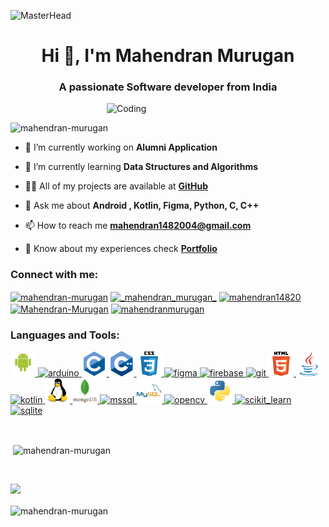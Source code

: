![MasterHead](https://1.bp.blogspot.com/-7A4WynwLsMw/XbBpCXG8fHI/AAAAAAAAMt4/uOa1bpLskYgrwGbllhSu2SDj_Mig8SXJQCLcBGAsYHQ/s1600/2000_600px.gif)
<h1 align="center">Hi 👋, I'm Mahendran Murugan</h1>
<h3 align="center">A passionate Software developer from India</h3>

<img align="right" alt="Coding" width="350" src="https://cdn.dribbble.com/users/1162077/screenshots/3848914/programmer.gif"><br>

<p align="left"> <img src="https://komarev.com/ghpvc/?username=mahendran-murugan&label=Profile%20views&color=0e75b6&style=flat" alt="mahendran-murugan" /> </p>

- 🔭 I’m currently working on **Alumni Application**

- 🌱 I’m currently learning **Data Structures and Algorithms**

- 👨‍💻 All of my projects are available at [**GitHub**](https://github.com/Mahendran-Murugan/)
- 💬 Ask me about **Android , Kotlin, Figma, Python, C, C++**

- 📫 How to reach me **mahendran1482004@gmail.com**

- 📄 Know about my experiences check
[**Portfolio**](https://mahendran-murugan.github.io/PortFolio/)

<h3 align="left">Connect with me:</h3>
<p align="left">
<a href="https://linkedin.com/in/mahendran-murugan" target="blank"><img align="center" src="https://raw.githubusercontent.com/rahuldkjain/github-profile-readme-generator/master/src/images/icons/Social/linked-in-alt.svg" alt="mahendran-murugan" height="30" width="40" /></a>
<a href="https://instagram.com/_mahendran_murugan_" target="blank"><img align="center" src="https://raw.githubusercontent.com/rahuldkjain/github-profile-readme-generator/master/src/images/icons/Social/instagram.svg" alt="_mahendran_murugan_" height="30" width="40" /></a>
<a href="https://www.codechef.com/users/mahendran14820" target="blank"><img style="background-color:white;" align="center" src="https://cdn.jsdelivr.net/npm/simple-icons@3.1.0/icons/codechef.svg" alt="mahendran14820" height="30" width="40" /></a>
<a href="https://www.leetcode.com/Mahendran-Murugan" target="blank"><img align="center" src="https://raw.githubusercontent.com/rahuldkjain/github-profile-readme-generator/master/src/images/icons/Social/leet-code.svg" alt="Mahendran-Murugan" height="30" width="40" /></a>
<a href="https://auth.geeksforgeeks.org/user/mahendranmurugan" target="blank"><img align="center" src="https://raw.githubusercontent.com/rahuldkjain/github-profile-readme-generator/master/src/images/icons/Social/geeks-for-geeks.svg" alt="mahendranmurugan" height="30" width="40" /></a>
</p>

<h3 align="left">Languages and Tools:</h3>
<p align="left"> <a href="https://developer.android.com" target="_blank" rel="noreferrer"> <img src="https://raw.githubusercontent.com/devicons/devicon/master/icons/android/android-original-wordmark.svg" alt="android" width="40" height="40"/> </a> <a href="https://www.arduino.cc/" target="_blank" rel="noreferrer"> <img src="https://cdn.worldvectorlogo.com/logos/arduino-1.svg" alt="arduino" width="40" height="40"/> </a> <a href="https://www.cprogramming.com/" target="_blank" rel="noreferrer"> <img src="https://raw.githubusercontent.com/devicons/devicon/master/icons/c/c-original.svg" alt="c" width="40" height="40"/> </a> <a href="https://www.w3schools.com/cpp/" target="_blank" rel="noreferrer"> <img src="https://raw.githubusercontent.com/devicons/devicon/master/icons/cplusplus/cplusplus-original.svg" alt="cplusplus" width="40" height="40"/> </a> <a href="https://www.w3schools.com/css/" target="_blank" rel="noreferrer"> <img src="https://raw.githubusercontent.com/devicons/devicon/master/icons/css3/css3-original-wordmark.svg" alt="css3" width="40" height="40"/> </a> <a href="https://www.figma.com/" target="_blank" rel="noreferrer"> <img src="https://www.vectorlogo.zone/logos/figma/figma-icon.svg" alt="figma" width="40" height="40"/> </a> <a href="https://firebase.google.com/" target="_blank" rel="noreferrer"> <img src="https://www.vectorlogo.zone/logos/firebase/firebase-icon.svg" alt="firebase" width="40" height="40"/> </a> <a href="https://git-scm.com/" target="_blank" rel="noreferrer"> <img src="https://www.vectorlogo.zone/logos/git-scm/git-scm-icon.svg" alt="git" width="40" height="40"/> </a> <a href="https://www.w3.org/html/" target="_blank" rel="noreferrer"> <img src="https://raw.githubusercontent.com/devicons/devicon/master/icons/html5/html5-original-wordmark.svg" alt="html5" width="40" height="40"/> </a> <a href="https://www.java.com" target="_blank" rel="noreferrer"> <img src="https://raw.githubusercontent.com/devicons/devicon/master/icons/java/java-original.svg" alt="java" width="40" height="40"/> </a> <a href="https://kotlinlang.org" target="_blank" rel="noreferrer"> <img src="https://www.vectorlogo.zone/logos/kotlinlang/kotlinlang-icon.svg" alt="kotlin" width="40" height="40"/> </a> <a href="https://www.linux.org/" target="_blank" rel="noreferrer"> <img src="https://raw.githubusercontent.com/devicons/devicon/master/icons/linux/linux-original.svg" alt="linux" width="40" height="40"/> </a> <a href="https://www.mongodb.com/" target="_blank" rel="noreferrer"> <img src="https://raw.githubusercontent.com/devicons/devicon/master/icons/mongodb/mongodb-original-wordmark.svg" alt="mongodb" width="40" height="40"/> </a> <a href="https://www.microsoft.com/en-us/sql-server" target="_blank" rel="noreferrer"> <img src="https://www.svgrepo.com/show/303229/microsoft-sql-server-logo.svg" alt="mssql" width="40" height="40"/> </a> <a href="https://www.mysql.com/" target="_blank" rel="noreferrer"> <img src="https://raw.githubusercontent.com/devicons/devicon/master/icons/mysql/mysql-original-wordmark.svg" alt="mysql" width="40" height="40"/> </a> <a href="https://opencv.org/" target="_blank" rel="noreferrer"> <img src="https://www.vectorlogo.zone/logos/opencv/opencv-icon.svg" alt="opencv" width="40" height="40"/> </a> <a href="https://www.python.org" target="_blank" rel="noreferrer"> <img src="https://raw.githubusercontent.com/devicons/devicon/master/icons/python/python-original.svg" alt="python" width="40" height="40"/> </a> <a href="https://scikit-learn.org/" target="_blank" rel="noreferrer"> <img src="https://upload.wikimedia.org/wikipedia/commons/0/05/Scikit_learn_logo_small.svg" alt="scikit_learn" width="40" height="40"/> </a> <a href="https://www.sqlite.org/" target="_blank" rel="noreferrer"> <img src="https://www.vectorlogo.zone/logos/sqlite/sqlite-icon.svg" alt="sqlite" width="40" height="40"/> </a> </p><br>

<p>&nbsp;<img align="center" src="https://github-readme-stats.vercel.app/api?username=mahendran-murugan&show_icons=true&theme=dark&locale=en" alt="mahendran-murugan" /></p><br>

![](https://github-readme-streak-stats.herokuapp.com/?user=Mahendran-Murugan&theme=dark&hide_border=false)<br/>

<p><img align="center" src="https://github-readme-stats.vercel.app/api/top-langs?username=mahendran-murugan&show_icons=true&theme=dark&locale=en&layout=compact" alt="mahendran-murugan" /></p><br>
